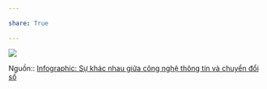 ---  
share: True  
---  
![](https://binhphuoc.gov.vn/uploads/binhphuoc/news/2023_03/it-dti-1300-3000-px-1300-3200-px-1.png)  
  
Nguồn:: [Infographic: Sự khác nhau giữa công nghệ thông tin và chuyển đổi số](https://binhphuoc.gov.vn/vi/news/chuyen-doi-so/infographic-su-khac-nhau-giua-cong-nghe-thong-tin-va-chuyen-doi-so-30765.html)  
